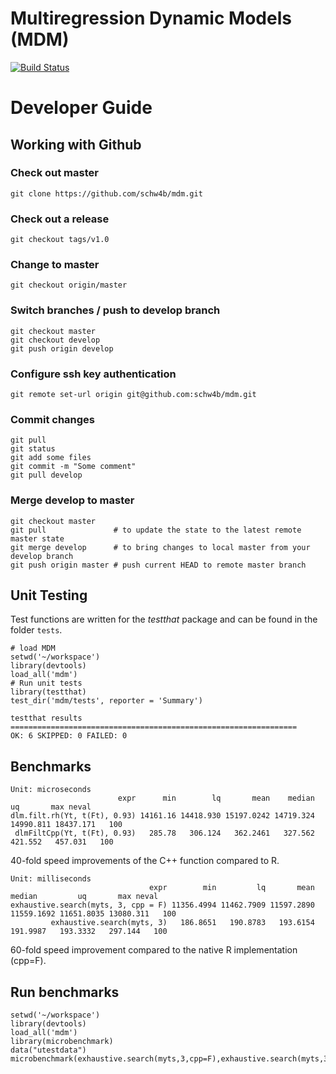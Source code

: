 # Multiregression Dynamic Models (MDM)
[![Build Status](https://travis-ci.org/schw4b/mdm.png?branch=develop)](https://travis-ci.org/schw4b/mdm)

# Developer Guide

## Working with Github

### Check out master
    git clone https://github.com/schw4b/mdm.git
  
### Check out a release
    git checkout tags/v1.0
  
### Change to master
    git checkout origin/master
    
### Switch branches / push to develop branch
    git checkout master
    git checkout develop
    git push origin develop

### Configure ssh key authentication
    git remote set-url origin git@github.com:schw4b/mdm.git

### Commit changes
    git pull
    git status
    git add some files
    git commit -m "Some comment"
    git pull develop
    
### Merge develop to master
    git checkout master
    git pull               # to update the state to the latest remote master state
    git merge develop      # to bring changes to local master from your develop branch
    git push origin master # push current HEAD to remote master branch

## Unit Testing
Test functions are written for the *testthat* package and can be found in the folder `tests`.
    
    # load MDM
    setwd('~/workspace')
    library(devtools)
    load_all('mdm')
    # Run unit tests
    library(testthat)
    test_dir('mdm/tests', reporter = 'Summary')
    
    testthat results ================================================================
    OK: 6 SKIPPED: 0 FAILED: 0
    
## Benchmarks
    Unit: microseconds
                            expr      min        lq       mean    median        uq       max neval
    dlm.filt.rh(Yt, t(Ft), 0.93) 14161.16 14418.930 15197.0242 14719.324 14990.811 18437.171   100
     dlmFiltCpp(Yt, t(Ft), 0.93)   285.78   306.124   362.2461   327.562   421.552   457.031   100

40-fold speed improvements of the C++ function compared to R.

    Unit: milliseconds
                                   expr        min         lq       mean     median         uq       max neval
    exhaustive.search(myts, 3, cpp = F) 11356.4994 11462.7909 11597.2890 11559.1692 11651.8035 13080.311   100
             exhaustive.search(myts, 3)   186.8651   190.8783   193.6154   191.9987   193.3332   297.144   100

60-fold speed improvement compared to the native R implementation (cpp=F).

## Run benchmarks

    setwd('~/workspace')
    library(devtools)
    load_all('mdm')
    library(microbenchmark)
    data("utestdata")
    microbenchmark(exhaustive.search(myts,3,cpp=F),exhaustive.search(myts,3))

